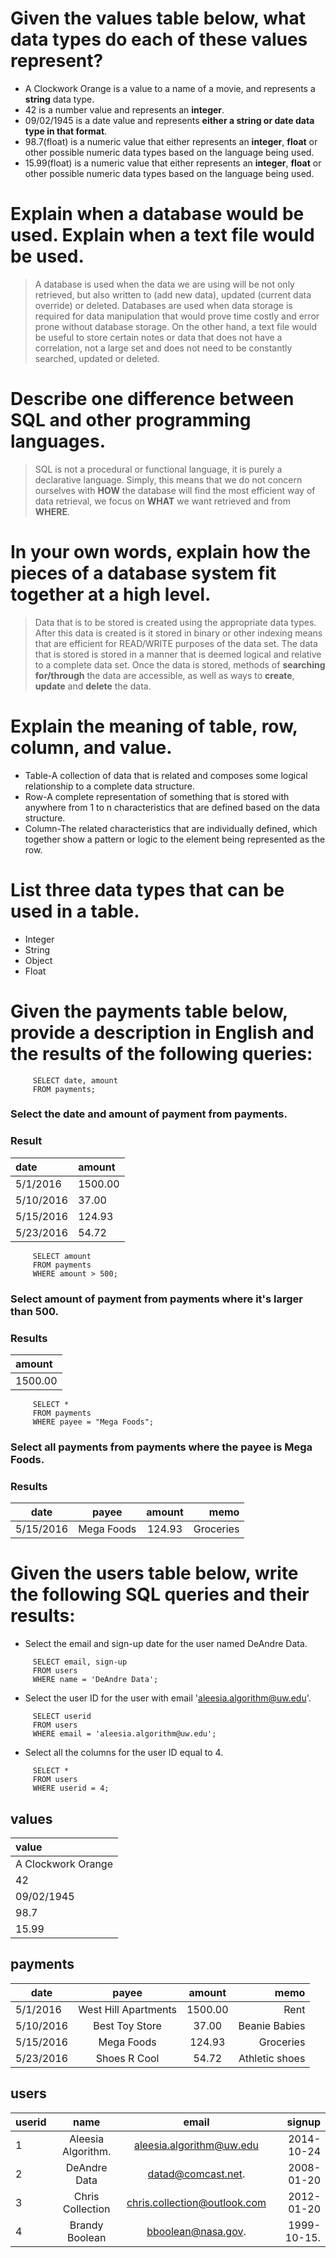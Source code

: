 # Given the values table below, what data types do each of these values represent?
 * A Clockwork Orange is a value to a name of a movie, and represents a **string** data type.
 * 42 is a number value and represents an **integer**.
 * 09/02/1945 is a date value and represents **either a string or date data type in that format**.
 * 98.7(float) is a numeric value that either represents an **integer**, **float** or other possible numeric data types based on the language being used. 
 * 15.99(float) is a numeric value that either represents an **integer**, **float** or other possible numeric data types based on the language being used.  

# Explain when a database would be used. Explain when a text file would be used.
> A database is used when the data we are using will be not only retrieved, but also written to (add new data), updated (current data override) or deleted. Databases are used when data storage is required for data manipulation that would prove time costly and error prone without database storage. On the other hand, a text file would be useful to store certain notes or data that does not have a correlation, not a large set and does not need to be constantly searched, updated or deleted. 

# Describe one difference between SQL and other programming languages.
> SQL is not a procedural or functional language, it is purely a declarative language. Simply, this means that we do not concern ourselves with **HOW** the database will find the most efficient way of data retrieval, we focus on **WHAT** we want retrieved and from **WHERE**.

# In your own words, explain how the pieces of a database system fit together at a high level.
> Data that is to be stored is created using the appropriate data types. After this data is created is it stored in binary or other indexing means that are efficient for READ/WRITE purposes of the data set. The data that is stored is stored in a manner that is deemed logical and relative to a complete data set. Once the data is stored, methods of **searching for/through** the data are accessible, as well as ways to **create**, **update** and **delete** the data.

# Explain the meaning of table, row, column, and value.
 * Table-A collection of data that is related and composes some logical relationship to a complete data structure.
 * Row-A complete representation of something that is stored with anywhere from 1 to n characteristics that are defined based on the data structure. 
 * Column-The related characteristics that are individually defined, which together show a pattern or logic to the element being represented as the row. 

# List three data types that can be used in a table.
 * Integer
 * String
 * Object
 * Float

# Given the payments table below, provide a description in English and the results of the following queries:

```
     SELECT date, amount
     FROM payments;
```
### Select the date and amount of payment from payments. 

### Result
| date     | amount  |
| :--------| :-----  | 
| 5/1/2016 | 1500.00 |
| 5/10/2016| 37.00   |
| 5/15/2016| 124.93  |
| 5/23/2016| 54.72   |

```
     SELECT amount
     FROM payments
     WHERE amount > 500;
```
### Select amount of payment from payments where it's larger than 500.

### Results

| amount  |
|:--------| 
| 1500.00 |

```
     SELECT *
     FROM payments
     WHERE payee = "Mega Foods";
```
### Select all payments from payments where the payee is Mega Foods.

### Results

| date     | payee         		  | amount  | memo 			 |
| ---------|:--------------------:| :-----: | --------------:|
| 5/15/2016| Mega Foods		      | 124.93  | Groceries	     |

# Given the users table below, write the following SQL queries and their results:

* Select the email and sign-up date for the user named DeAndre Data.
```
	 SELECT email, sign-up
	 FROM users
	 WHERE name = 'DeAndre Data';
```

* Select the user ID for the user with email 'aleesia.algorithm@uw.edu'.
```
	 SELECT userid
	 FROM users
	 WHERE email = 'aleesia.algorithm@uw.edu';
```

* Select all the columns for the user ID equal to 4.
```
	 SELECT *
	 FROM users
	 WHERE userid = 4;
```


## values

| 	        value     | 
|:------------------- |
| A Clockwork Orange  | 
| 42			      | 
| 09/02/1945		  | 
| 98.7				  | 
| 15.99				  | 

## payments

| date     | payee         		  | amount  | memo 			 |
| ---------|:--------------------:| :-----: | --------------:|
| 5/1/2016 | West Hill Apartments | 1500.00 | Rent  		 |
| 5/10/2016| Best Toy Store	      | 37.00   | Beanie Babies  |
| 5/15/2016| Mega Foods		      | 124.93  | Groceries	     |
| 5/23/2016| Shoes R Cool	      | 54.72   | Athletic shoes |


## users

| userid | name        		    | email			                | signup 	     |
| -------|:--------------------:| :----------------------------:| --------------:|
| 1      | Aleesia Algorithm.   | aleesia.algorithm@uw.edu      | 2014-10-24     |
| 2      | DeAndre Data	        | datad@comcast.net.            | 2008-01-20     |
| 3	     | Chris Collection	    | chris.collection@outlook.com  | 2012-01-20	 |
| 4	     | Brandy Boolean	    | bboolean@nasa.gov.            | 1999-10-15.    |


